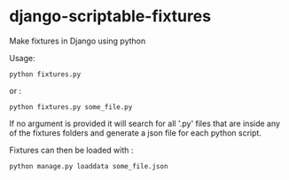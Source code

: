 # django-scriptable-fixtures
Make fixtures in Django using python

Usage:
```
python fixtures.py
```
or :
```
python fixtures.py some_file.py
```

If no argument is provided it will search for all '.py' files that are inside any of the fixtures folders and generate a json file for each python script.

Fixtures can then be loaded with :
```
python manage.py loaddata some_file.json
```
